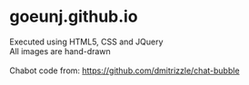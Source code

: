 # goeunj.github.io
Executed using HTML5, CSS and JQuery <br>
All images are hand-drawn <br><br>
Chabot code from: https://github.com/dmitrizzle/chat-bubble
